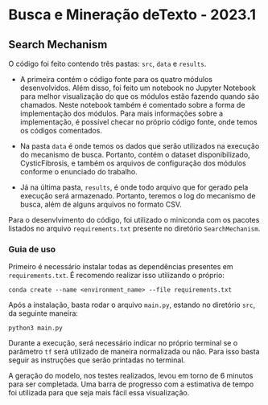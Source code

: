 # Busca e Mineração deTexto - 2023.1

## Search Mechanism

O código foi feito contendo três pastas: `src`, `data` e `results`. 

* A primeira contém o código fonte para os quatro módulos desenvolvidos. Além disso, foi feito um notebook no Jupyter Notebook para melhor visualização do que os módulos estão fazendo quando são chamados. Neste notebook também é comentado sobre a forma de implementação dos módulos. Para mais informações sobre a implementação, é possível checar no próprio código fonte, onde temos os códigos comentados. 

* Na pasta `data` é onde temos os dados que serão utilizados na execução do mecanismo de busca. Portanto, contém o dataset disponibilizado, CysticFibrosis, e também os arquivos de configuração dos módulos conforme o enunciado do trabalho. 

* Já na última pasta, `results`, é onde todo arquivo que for gerado pela execução será armazenado. Portanto, teremos o log do mecanismo de busca, além de alguns arquivos no formato CSV.

Para o desenvlvimento do código, foi utilizado o miniconda com os pacotes listados no arquivo `requirements.txt` presente no diretório `SearchMechanism`.

### Guia de uso

Primeiro é necessário instalar todas as dependências presentes em `requirements.txt`. É recomendo realizar isso utilizando o próprio:

```shell
conda create --name <environment_name> --file requirements.txt
```

Após a instalação, basta rodar o arquivo `main.py`, estando no diretório `src`, da seguinte maneira:

```shell
python3 main.py
```

Durante a execução, será necessário indicar no próprio terminal se o parâmetro `tf` será utilizado de maneira normalizada ou não. Para isso basta seguir as instruções que serão printadas no terminal.

A geração do modelo, nos testes realizados, levou em torno de 6 minutos para ser completada. Uma barra de progresso com a estimativa de tempo foi utilizada para que seja mais fácil essa visualização. 